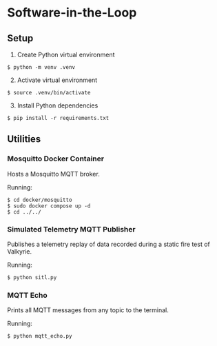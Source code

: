 # Software-in-the-Loop

## Setup
1. Create Python virtual environment

`$ python -m venv .venv`

2. Activate virtual environment

`$ source .venv/bin/activate`

3. Install Python dependencies

`$ pip install -r requirements.txt`

## Utilities

### Mosquitto Docker Container
Hosts a Mosquitto MQTT broker.

Running: 
```
$ cd docker/mosquitto
$ sudo docker compose up -d
$ cd ../../
```

### Simulated Telemetry MQTT Publisher
Publishes a telemetry replay of data recorded during a static fire test of Valkyrie.

Running:
``` bash
$ python sitl.py
```

### MQTT Echo
Prints all MQTT messages from any topic to the terminal.

Running:
```bash
$ python mqtt_echo.py
```
